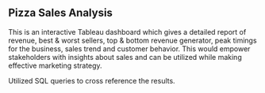 ## Pizza Sales Analysis
This is an interactive Tableau dashboard which gives a detailed report of revenue, best & worst sellers, top & bottom revenue generator,
peak timings for the business, sales trend and customer behavior. This would empower stakeholders with insights about sales and can be utilized while making effective marketing strategy.

Utilized SQL queries to cross reference the results.
